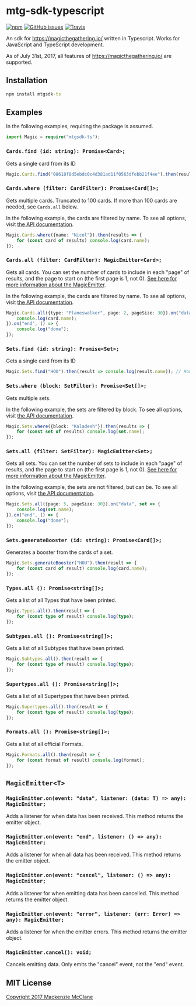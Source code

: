 # mtg-sdk-typescript
[![npm](https://img.shields.io/npm/v/mtgsdk-ts.svg?style=flat-square)](https://www.npmjs.com/package/mtgsdk-ts)
[![GitHub issues](https://img.shields.io/github/issues/badges/shields.svg?style=flat-square)](https://github.com/Aarilight/mtg-sdk-typescript)
[![Travis](https://img.shields.io/travis/rust-lang/rust.svg?style=flat-square)](https://travis-ci.org/Aarilight/mtg-sdk-typescript)

An sdk for https://magicthegathering.io/ written in Typescript. Works for JavaScript and TypeScript development.

As of July 31st, 2017, all features of https://magicthegathering.io/ are supported.


## Installation

```bat
npm install mtgsdk-ts
```

## Examples
In the following examples, requiring the package is assumed.
```ts
import Magic = require("mtgsdk-ts");
```

### `Cards.find (id: string): Promise<Card>;` 

Gets a single card from its ID

```ts
Magic.Cards.find("08618f8d5ebdc0c4d381ad11f0563dfebb21f4ee").then(result => console.log(result.name)); // Blood Scrivener
```


### `Cards.where (filter: CardFilter): Promise<Card[]>;`

Gets multiple cards. Truncated to 100 cards. If more than 100 cards are needed, see `Cards.all` below.

In the following example, the cards are filtered by name. To see all options, visit [the API documentation](https://docs.magicthegathering.io/#api_v1cards_list).
```ts
Magic.Cards.where({name: "Nicol"}).then(results => {
	for (const card of results) console.log(card.name);
});
```


### `Cards.all (filter: CardFilter): MagicEmitter<Card>;`

Gets all cards. You can set the number of cards to include in each "page" of results, and the page to start on (the first page is 1, not 0). [See here for more information about the MagicEmitter](#magicemittert).

In the following example, the cards are filtered by name. To see all options, visit [the API documentation](https://docs.magicthegathering.io/#api_v1cards_list).
```ts
Magic.Cards.all({type: "Planeswalker", page: 2, pageSize: 30}).on("data", card => {
	console.log(card.name); 
}).on("end", () => {
	console.log("done");
});
```

### `Sets.find (id: string): Promise<Set>;` 

Gets a single card from its ID

```ts
Magic.Sets.find("HOU").then(result => console.log(result.name)); // Hour of Devastation
```


### `Sets.where (block: SetFilter): Promise<Set[]>;`

Gets multiple sets.

In the following example, the sets are filtered by block. To see all options, visit [the API documentation](https://docs.magicthegathering.io/#api_v1sets_list).
```ts
Magic.Sets.where({block: "Kaladesh"}).then(results => {
	for (const set of results) console.log(set.name);
});
```


### `Sets.all (filter: SetFilter): MagicEmitter<Set>;`

Gets all sets. You can set the number of sets to include in each "page" of results, and the page to start on (the first page is 1, not 0). [See here for more information about the MagicEmitter](#magicemittert).

In the following example, the sets are not filtered, but can be. To see all options, visit [the API documentation](https://docs.magicthegathering.io/#api_v1sets_list).
```ts
Magic.Sets.all({page: 5, pageSize: 30}).on("data", set => {
	console.log(set.name);
}).on("end", () => {
	console.log("done");
});
```

### `Sets.generateBooster (id: string): Promise<Card[]>;` 

Generates a booster from the cards of a set.

```ts
Magic.Sets.generateBooster("HOU").then(result => {
	for (const card of result) console.log(card.name);
});
```


### `Types.all (): Promise<string[]>;` 

Gets a list of all Types that have been printed.

```ts
Magic.Types.all().then(result => {
	for (const type of result) console.log(type);
});
```

### `Subtypes.all (): Promise<string[]>;` 

Gets a list of all Subtypes that have been printed.

```ts
Magic.Subtypes.all().then(result => {
	for (const type of result) console.log(type);
});
```

### `Supertypes.all (): Promise<string[]>;` 

Gets a list of all Supertypes that have been printed.

```ts
Magic.Supertypes.all().then(result => {
	for (const type of result) console.log(type);
});
```

### `Formats.all (): Promise<string[]>;` 

Gets a list of all official Formats.

```ts
Magic.Formats.all().then(result => {
	for (const format of result) console.log(format);
});
```

## `MagicEmitter<T>`

### `MagicEmitter.on(event: "data", listener: (data: T) => any): MagicEmitter;`

Adds a listener for when data has been received. This method returns the emitter object.

### `MagicEmitter.on(event: "end", listener: () => any): MagicEmitter;`

Adds a listener for when all data has been received. This method returns the emitter object.

### `MagicEmitter.on(event: "cancel", listener: () => any): MagicEmitter;`

Adds a listener for when emitting data has been cancelled. This method returns the emitter object.

### `MagicEmitter.on(event: "error", listener: (err: Error) => any): MagicEmitter;`

Adds a listener for when the emitter errors. This method returns the emitter object.

### `MagicEmitter.cancel(): void;`

Cancels emitting data. Only emits the "cancel" event, not the "end" event.


## MIT License

[Copyright 2017 Mackenzie McClane](./LICENSE)